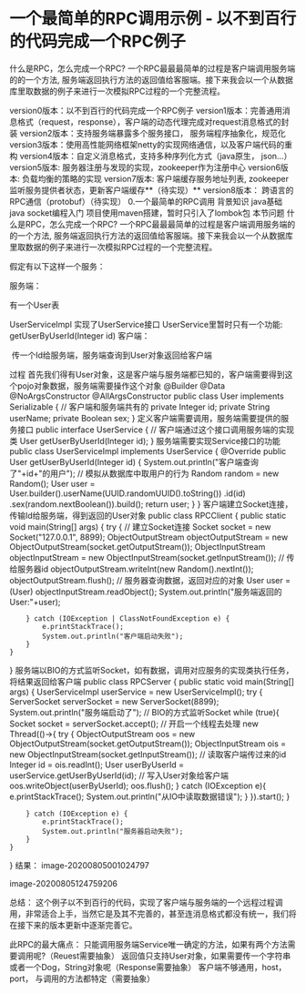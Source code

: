 # 一个最简单的RPC调用示例 - 以不到百行的代码完成一个RPC例子
什么是RPC，怎么完成一个RPC?
一个RPC最最最简单的过程是客户端调用服务端的的一个方法, 服务端返回执行方法的返回值给客服端。接下来我会以一个从数据库里取数据的例子来进行一次模拟RPC过程的一个完整流程。


version0版本：以不到百行的代码完成一个RPC例子
version1版本：完善通用消息格式（request，response），客户端的动态代理完成对request消息格式的封装
version2版本：支持服务端暴露多个服务接口， 服务端程序抽象化，规范化
version3版本：使用高性能网络框架netty的实现网络通信，以及客户端代码的重构
version4版本：自定义消息格式，支持多种序列化方式（java原生， json…）
version5版本: 服务器注册与发现的实现，zookeeper作为注册中心
version6版本: 负载均衡的策略的实现
version7版本: 客户端缓存服务地址列表, zookeeper监听服务提供者状态，更新客户端缓存**（待实现）**
version8版本： 跨语言的RPC通信（protobuf）（待实现）
0.一个最简单的RPC调用
背景知识
java基础
java socket编程入门
项目使用maven搭建，暂时只引入了lombok包
本节问题
什么是RPC，怎么完成一个RPC?
一个RPC最最最简单的过程是客户端调用服务端的的一个方法, 服务端返回执行方法的返回值给客服端。接下来我会以一个从数据库里取数据的例子来进行一次模拟RPC过程的一个完整流程。

假定有以下这样一个服务：

服务端：

有一个User表

UserServiceImpl 实现了UserService接口
UserService里暂时只有一个功能: getUserByUserId(Integer id)
客户端：

​ 传一个Id给服务端，服务端查询到User对象返回给客户端

过程
首先我们得有User对象，这是客户端与服务端都已知的，客户端需要得到这个pojo对象数据，服务端需要操作这个对象
@Builder
@Data
@NoArgsConstructor
@AllArgsConstructor
public class User implements Serializable {
    // 客户端和服务端共有的
    private Integer id;
    private String userName;
    private Boolean sex;
}
定义客户端需要调用，服务端需要提供的服务接口
public interface UserService {
    // 客户端通过这个接口调用服务端的实现类
    User getUserByUserId(Integer id);
}
服务端需要实现Service接口的功能
public class UserServiceImpl implements UserService {
    @Override
    public User getUserByUserId(Integer id) {
        System.out.println("客户端查询了"+id+"的用户");
        // 模拟从数据库中取用户的行为
        Random random = new Random();
        User user = User.builder().userName(UUID.randomUUID().toString())
                .id(id)
                .sex(random.nextBoolean()).build();
        return user;
    }
}
客户端建立Socket连接，传输Id给服务端，得到返回的User对象
public class RPCClient {
    public static void main(String[] args) {
        try {
            // 建立Socket连接
            Socket socket = new Socket("127.0.0.1", 8899);
            ObjectOutputStream objectOutputStream = new ObjectOutputStream(socket.getOutputStream());
            ObjectInputStream objectInputStream = new ObjectInputStream(socket.getInputStream());
            // 传给服务器id
            objectOutputStream.writeInt(new Random().nextInt());
            objectOutputStream.flush();
            // 服务器查询数据，返回对应的对象
            User user  = (User) objectInputStream.readObject();
            System.out.println("服务端返回的User:"+user);

        } catch (IOException | ClassNotFoundException e) {
            e.printStackTrace();
            System.out.println("客户端启动失败");
        }
    }
}
服务端以BIO的方式监听Socket，如有数据，调用对应服务的实现类执行任务，将结果返回给客户端
public class RPCServer {
    public static void main(String[] args) {
        UserServiceImpl userService = new UserServiceImpl();
        try {
            ServerSocket serverSocket = new ServerSocket(8899);
            System.out.println("服务端启动了");
            // BIO的方式监听Socket
            while (true){
                Socket socket = serverSocket.accept();
                // 开启一个线程去处理
                new Thread(()->{
                    try {
                        ObjectOutputStream oos = new ObjectOutputStream(socket.getOutputStream());
                        ObjectInputStream ois = new ObjectInputStream(socket.getInputStream());
                        // 读取客户端传过来的id
                        Integer id = ois.readInt();
                        User userByUserId = userService.getUserByUserId(id);
                        // 写入User对象给客户端
                        oos.writeObject(userByUserId);
                        oos.flush();
                    } catch (IOException e){
                        e.printStackTrace();
                        System.out.println("从IO中读取数据错误");
                    }
                }).start();
            }

        } catch (IOException e) {
            e.printStackTrace();
            System.out.println("服务器启动失败");
        }
    }
}
结果：
image-20200805001024797

image-20200805124759206

总结：
这个例子以不到百行的代码，实现了客户端与服务端的一个远程过程调用，非常适合上手，当然它是及其不完善的，甚至连消息格式都没有统一，我们将在接下来的版本更新中逐渐完善它。

此RPC的最大痛点：
只能调用服务端Service唯一确定的方法，如果有两个方法需要调用呢?（Reuest需要抽象）
返回值只支持User对象，如果需要传一个字符串或者一个Dog，String对象呢（Response需要抽象）
客户端不够通用，host，port， 与调用的方法都特定（需要抽象）